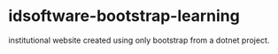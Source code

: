 # idsoftware-bootstrap-learning
institutional website created using only bootstrap from a dotnet project.
